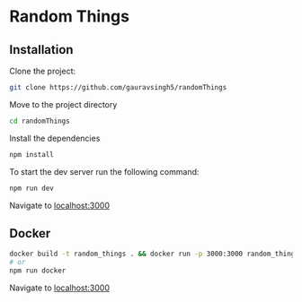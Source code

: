 # Random Things

## Installation

Clone the project:

```bash
git clone https://github.com/gauravsingh5/randomThings
```

Move to the project directory

```bash
cd randomThings
```

Install the dependencies

```bash
npm install
```

To start the dev server run the following command:

```bash
npm run dev
```

Navigate to [localhost:3000](http://localhost:3000)

## Docker

```bash
docker build -t random_things . && docker run -p 3000:3000 random_things
# or
npm run docker
```

Navigate to [localhost:3000](http://localhost:3000)
